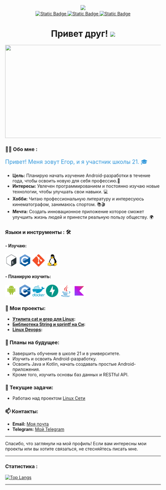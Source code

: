 <div id="header" align="center">
  <img src="https://media.giphy.com/media/M9gbBd9nbDrOTu1Mqx/giphy.gif" width="100"/>
</div>
<div id="badges" align="center">
    <a href="https://github.com/Nemchuk-Egor">
        <img alt="Static Badge" src="https://img.shields.io/badge/GitHub%20-black?style=for-the-badge&logo=github&logoSize=11" width="100" height="27">
    </a>
    <a href="https://leetcode.com/u/Nemchuk/">
        <img alt="Static Badge" src="https://img.shields.io/badge/LeetCode%20-white?style=for-the-badge&logo=leetcode&logoSize=7" width="100" height="27">
    </a>
    <a href="https://edu.21-school.ru/profile/takemiyd@student.21-school.ru">
        <img alt="Static Badge" src="https://img.shields.io/badge/21-school%20-turquoise?style=for-the-badge&logo=21-school&logoSize=11" width="100" height="27">
    </a>
</div>
<h1 align="center">
  Привет друг!
  <img src="https://media.giphy.com/media/hvRJCLFzcasrR4ia7z/giphy.gif" width="30px"/>
</h1>
<div id="header" align="center">
  <img src="https://i.giphy.com/media/v1.Y2lkPTc5MGI3NjExOWNvaGsxZGhzbmh0dnNydG9hejVxZTJsaDhobGlwdzcxank1cGJ4biZlcD12MV9pbnRlcm5hbF9naWZfYnlfaWQmY3Q9Zw/SWoSkN6DxTszqIKEqv/giphy.gif" width="600" height="300"/>
</div>

### 👨‍💻 Обо мне :

<p style="color: #3498db; font-size: 18px;">
Привет! Меня зовут Егор, и я участник школы 21. 🎓
</p>

- **Цель:** Планирую начать изучение Android-разработки в течение года, чтобы освоить новую для себя профессию.📱
- **Интересы:** Увлечен программированием и постоянно изучаю новые технологии, чтобы улучшать свои навыки. 💻
- **Хобби:** Читаю профессиональную литературу и интересуюсь кинематографом, занимаюсь спортом. 📚🎬
- **Мечта:** Создать инновационное приложение которое сможет улучшить жизнь людей и принести реальную пользу обществу. 🌍

### Языки и инструменты : 🛠

#### - **Изучаю:**
<div>
    <img src="https://raw.githubusercontent.com/devicons/devicon/master/icons/bash/bash-original.svg" title="bash" **alt="bash" width="40" height="40">
    <img src="https://raw.githubusercontent.com/devicons/devicon/master/icons/c/c-original.svg" title="C" **alt="C" width="40" height="40">
    <img src="https://raw.githubusercontent.com/devicons/devicon/master/icons/git/git-original.svg" title="Git" **alt="Git" width="40" height="40">
    <img src="https://raw.githubusercontent.com/devicons/devicon/master/icons/linux/linux-original.svg" title="Linux" **alt="Linux" width="40" height="40">
</div>

#### - **Планирую изучить:**

<div>
    <img src="https://raw.githubusercontent.com/devicons/devicon/master/icons/android/android-original-wordmark.svg" title="Android" **alt="Android" width="40" height="40">
    <img src="https://raw.githubusercontent.com/devicons/devicon/master/icons/cplusplus/cplusplus-original.svg" title="C++" **alt="C++" width="40" height="40">
    <img src="https://raw.githubusercontent.com/devicons/devicon/master/icons/docker/docker-plain-wordmark.svg" title="Docker" **alt="Docker" width="40" height="40">
    <img src="https://raw.githubusercontent.com/devicons/devicon/master/icons/fastapi/fastapi-original.svg" title="API" **alt="API" width="40" height="40">
    <img src="https://raw.githubusercontent.com/devicons/devicon/master/icons/java/java-original.svg" title="Java" **alt="Java" width="40" height="40">
    <img src="https://raw.githubusercontent.com/devicons/devicon/master/icons/kotlin/kotlin-original.svg" title="kotlin" **alt="kotlin" width="40" height="40">
</div>

### 📂 Мои проекты:

- **[Утилита cat и grep для Linux](https://github.com/Nemchuk-Egor/my-studies/tree/main/cat_and_grep):** 
- **[Библиотека String и sprintf на Си](https://github.com/Nemchuk-Egor/my-studies/tree/main/Stringplus):** 
- **[Linux Devops](https://github.com/Nemchuk-Egor/my-studies/tree/main/Linux_one):**

### 🚀 Планы на будущее:

- Завершить обучение в школе 21 и в университете.
- Изучить и освоить Android-разработку.
- Освоить Java и Kotlin, начать создавать простые Android-приложения.
- Кроме того, изучить основы баз данных и RESTful API.

### 🔧 Текущие задачи:

- Работаю над проектом [Linux Сети](https://github.com/Nemchuk-Egor/my-studies/tree/main/Linux_two)

### 📫 Контакты:

- **Email:** [Моя почта](nemchuk1994@gmail.com)
- **Telegram:** [Мой Telegram](https://t.me/floazzz)

---

Спасибо, что заглянули на мой профиль! Если вам интересны мои проекты или вы хотите связаться, не стесняйтесь писать мне.


---

### Статистика :


[![Top Langs](https://github-readme-stats.vercel.app/api/top-langs/?username=Nemchuk-Egor&layout=compact&theme=vision-friendly-dark)](https://github.com/anuraghazra/github-readme-stats)

---
